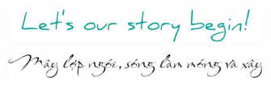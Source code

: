 

<h2 align="center">
  <img src="story.jpg" />
</h2>

<!---
edit by tranghane owned by tranghane
-->
<p align="center">
  <img src="quote2.png" />
</p>
